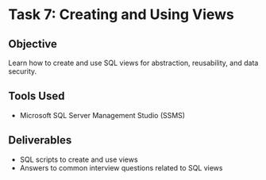 # Task 7: Creating and Using Views 

##  Objective
Learn how to create and use SQL views for abstraction, reusability, and data security.

##  Tools Used
- Microsoft SQL Server Management Studio (SSMS)

##  Deliverables
- SQL scripts to create and use views
- Answers to common interview questions related to SQL views


